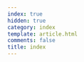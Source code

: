 ```yaml
---
index: true
hidden: true
category: index
template: article.html
comments: false
title: index
---
```


